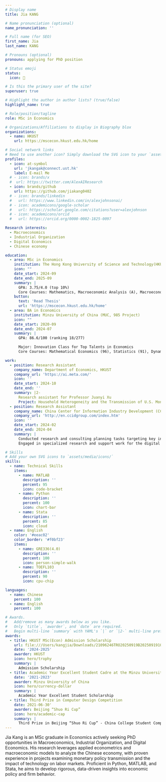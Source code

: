 ```yaml
---
# Display name
title: Jia KANG

# Name pronunciation (optional)
name_pronunciation: ''

# Full name (for SEO)
first_name: Jia
last_name: KANG

# Pronouns (optional)
pronouns: applying for PhD position

# Status emoji
status:
  icon: 🚀

# Is this the primary user of the site?
superuser: true

# Highlight the author in author lists? (true/false)
highlight_name: true

# Role/position/tagline
role: MSc in Economics

# Organizations/Affiliations to display in Biography blox
organizations:
  - name: HKUST
    url: https://mscecon.hkust.edu.hk/home

# Social network links
# Need to use another icon? Simply download the SVG icon to your `assets/media/icons/` folder.
profiles:
  - icon: at-symbol
    url: 'jkangak@connect.ust.hk'
    label: E-mail Me
  # - icon: brands/x
  #  url: https://twitter.com/AlexAIResearch
  - icon: brands/github
    url: https://github.com/jiakang0402
  # - icon: brands/linkedin
  #   url: https://www.linkedin.com/in/alexjohnsonai/
  # - icon: academicons/google-scholar
  #   url: https://scholar.google.com/citations?user=alexjohnson
  # - icon: academicons/orcid
  #   url: https://orcid.org/0000-0002-1825-0097

Research interests:
  - Macroeconomics
  - Industrial Organization
  - Digital Economics
  - Chinese economy

education:
  - area: MSc in Economics
    institution: The Hong Kong University of Science and Technology(HKUST)
    icon: ""
    date_start: 2024-09
    date_end: 2025-09
    summary: |
      GPA: 3.75/4.0 (top 10%)
      Core Courses: Mathematics, Macroeconomic Analysis (A), Macroeconomic Theory Ⅱ (A-), Applied Econometrics (A), Monetary Economics (A+), The Asset Management Industry (A-), MSc Project (Thesis)(A)
    button:
      text: 'Read Thesis'
      url: 'https://mscecon.hkust.edu.hk/home'
  - area: BA in Economics
    institution: Minzu University of China (MUC, 985 Project)
    icon: ""
    date_start: 2020-09
    date_end: 2024-07
    summary: |
      GPA: 86.6/100 (ranking 18/277)

      Major: Innovation Class for Top Talents in Economics
      Core Courses: Mathematical Economics (96), Statistics (91), Dynamic Optimization (90), Advanced MathematicsⅡ (87), Intermediate Macroeconomics (83), Econometrics (88), Social Research Methods (88), Probability and Mathematical Statistics(87), Frontier of Public Finance (90), Digital Economy (95), Graduation Project (Thesis) (90)

work:
  - position: Research Assistant
    company_name: Department of Economics, HKUST
    company_url: 'https://ai.meta.com/'
    icon: ''
    date_start: 2024-10
    date_end: ''
    summary: |2-
      Research assistant for Professor Juanyi Xu
      Project: Household Heterogeneity and the Transmission of U.S. Monetary Policy
  - position: Research Assistant
    company_name: China Center for Information Industry Development (CCID)
    company_url: 'http://en.ccidgroup.com/index.htm'
    icon: ''
    date_start: 2024-02
    date_end: 2024-04
    summary: |
      Conducted research and consulting planning tasks targeting key industries such as steel.
      Engaged in specialized research and support work for the digital transformation of the manufacturing industry.

# Skills
# Add your own SVG icons to `assets/media/icons/`
skills:
  - name: Technical Skills
    items:
      - name: MATLAB
        description: ''
        percent: 95
        icon: code-bracket
      - name: Python
        description: ''
        percent: 100
        icon: chart-bar
      - name: Stata
        description: ''
        percent: 85
        icon: cloud
  - name: English
    color: '#eeac02'
    color_border: '#f0bf23'
    items:
      - name: GRE336(4.0)
        description: ''
        percent: 100
        icon: person-simple-walk
      - name: TOEFL103
        description: ''
        percent: 90
        icon: cpu-chip

languages:
  - name: Chinese
    percent: 100
  - name: English
    percent: 100

# Awards.
#   Add/remove as many awards below as you like.
#   Only `title`, `awarder`, and `date` are required.
#   Begin multi-line `summary` with YAML's `|` or `|2-` multi-line prefix and indent 2 spaces below.
awards:
  - title: HKUST MSc(Econ) Admission Scholarship
    url: file:///Users/kangjia/Downloads/21096246TRO20250919B20250919104922%20(1).pdf
    date: '2024-2025'
    awarder: HKUST
    icon: hero/trophy
    summary: |
      Admission Scholarship
  - title: Academic Year Excellent Student Cadre at the Minzu University of China
    date: '2021-2023'
    awarder: Minzu University of China
    icon: hero/currency-dollar
    summary: |
      Academic Year Excellent Student Scholarship
  - title: Third Prize in Computer Design Competition
    date: 2021-06-30'
    awarder: Beijing “Shuo Ri Cup”
    icon: hero/academic-cap
    summary: |
      Third Prize in Beijing “Shuo Ri Cup” - China College Student Computer Design Competition
---
```


Jia Kang is an MSc graduate in Economics actively seeking PhD opportunities in Macroeconomics, Industrial Organization, and Digital Economics. His research leverages applied econometrics and macroeconomic models to analyze the Chinese economy, with proven experience in projects examining monetary policy transmission and the impact of technology on labor markets. Proficient in Python, MATLAB, and Stata, he aims to develop rigorous, data-driven insights into economic policy and firm behavior.
